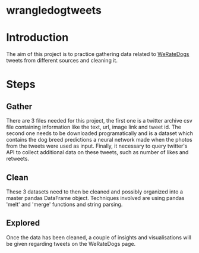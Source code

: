 # wrangledogtweets

# Introduction
The aim of this project is to practice gathering data related to  [WeRateDogs](https://twitter.com/dog_rates?ref_src=twsrc%5Egoogle%7Ctwcamp%5Eserp%7Ctwgr%5Eauthor) 
tweets from different sources and cleaning it. 

# Steps 
## Gather 
There are 3 files needed for this project, the first one is a twitter archive csv file containing information like the text, url, image link and tweet id. 
The second one needs to be downloaded programatically and is a dataset which contains the dog breed predictions a neural network made when the photos from the tweets were used as input. Finally, it necessary to query twitter's API to collect additional data on these tweets, such as number of likes and retweets. 
## Clean
These 3 datasets need to then be cleaned and possibly organized into a master pandas DataFrame object. Techniques involved are using pandas 'melt' and 'merge' functions and string parsing. 
## Explored
Once the data has been cleaned, a couple of insights and visualisations will be given regarding tweets on the WeRateDogs page. 
